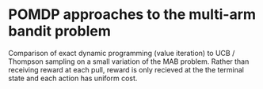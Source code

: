 # POMDP approaches to the multi-arm bandit problem

Comparison of exact dynamic programming (value iteration)
to UCB / Thompson sampling on a small variation of the MAB problem.
Rather than receiving reward at each pull,
reward is only recieved at the the terminal state and each action has uniform cost.
